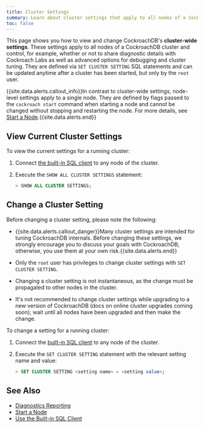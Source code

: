 ```yaml
---
title: Cluster Settings
summary: Learn about cluster settings that apply to all nodes of a CockroachDB cluster.
toc: false
---
```


This page shows you how to view and change CockroachDB's **cluster-wide settings**. These settings apply to all nodes of a CockroachDB cluster and control, for example, whether or not to share diagnostic details with Cockroach Labs as well as advanced options for debugging and cluster tuning. They are defined via `SET CLUSTER SETTING` SQL statements and can be updated anytime after a cluster has been started, but only by the `root` user.

{{site.data.alerts.callout_info}}In contrast to cluster-wide settings, node-level settings apply to a single node. They are defined by flags passed to the <code>cockroach start</code> command when starting a node and cannot be changed without stopping and restarting the node. For more details, see <a href="start-a-node.html">Start a Node</a>.{{site.data.alerts.end}}

<div id="toc"></div>

<!-- Add this section back in once `system.settings` has been fleshed out.

## Settings

types:

settings-registry.go

s = string
b = boolean
i = int
f = float
d = duration
z = byte-size (can set them with set cluster setting = 32 MiB)

-->

## View Current Cluster Settings

To view the current settings for a running cluster:

1. Connect [the built-in SQL client](use-the-built-in-sql-client.html) to any node of the cluster.

2. Execute the `SHOW ALL CLUSTER SETTINGS` statement:

	~~~ sql
	> SHOW ALL CLUSTER SETTINGS;
	~~~

## Change a Cluster Setting

Before changing a cluster setting, please note the following:

- 	{{site.data.alerts.callout_danger}}Many cluster settings are intended for tuning CockroachDB internals. Before changing these settings, we strongly encourage you to discuss your goals with CockroachDB; otherwise, you use them at your own risk.{{site.data.alerts.end}}

-	Only the `root` user has privileges to change cluster settings with `SET CLUSTER SETTING`.

- 	Changing a cluster setting is not instantaneous, as the change must be propagated to other nodes in the cluster.

- 	It's not recommended to change cluster settings while upgrading to a new version of CockroachDB (docs on online cluster upgrades coming soon); wait until all nodes have been upgraded and then make the change.

To change a setting for a running cluster:

1. Connect the [built-in SQL client](use-the-built-in-sql-client.html) to any node of the cluster.

2. Execute the `SET CLUSTER SETTING` statement with the relevant setting name and value:

	~~~ sql
	> SET CLUSTER SETTING <setting name> = <setting value>;
	~~~

## See Also

- [Diagnostics Reporting](diagnostics-reporting.html)
- [Start a Node](start-a-node.html)
- [Use the Built-in SQL Client](use-the-built-in-sql-client.html)
